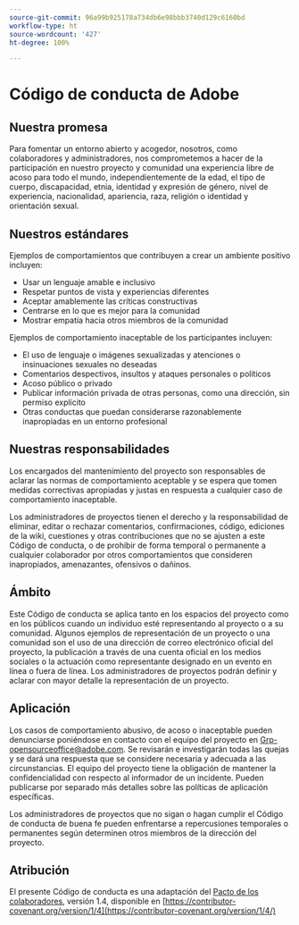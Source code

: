 ```yaml
---
source-git-commit: 96a99b925178a734db6e98bbb3740d129c6160bd
workflow-type: ht
source-wordcount: '427'
ht-degree: 100%

---
```

# Código de conducta de Adobe

## Nuestra promesa

Para fomentar un entorno abierto y acogedor, nosotros, como colaboradores y administradores, nos comprometemos a hacer de la participación en nuestro proyecto y comunidad una experiencia libre de acoso para todo el mundo, independientemente de la edad, el tipo de cuerpo, discapacidad, etnia, identidad y expresión de género, nivel de experiencia, nacionalidad, apariencia, raza, religión o identidad y orientación sexual.

## Nuestros estándares

Ejemplos de comportamientos que contribuyen a crear un ambiente positivo incluyen:

* Usar un lenguaje amable e inclusivo
* Respetar puntos de vista y experiencias diferentes
* Aceptar amablemente las críticas constructivas
* Centrarse en lo que es mejor para la comunidad
* Mostrar empatía hacia otros miembros de la comunidad

Ejemplos de comportamiento inaceptable de los participantes incluyen:

* El uso de lenguaje o imágenes sexualizadas y atenciones o insinuaciones sexuales no deseadas
* Comentarios despectivos, insultos y ataques personales o políticos
* Acoso público o privado
* Publicar información privada de otras personas, como una dirección, sin permiso explícito
* Otras conductas que puedan considerarse razonablemente inapropiadas en un entorno profesional

## Nuestras responsabilidades

Los encargados del mantenimiento del proyecto son responsables de aclarar las normas de comportamiento aceptable y se espera que tomen medidas correctivas apropiadas y justas en respuesta a cualquier caso de comportamiento inaceptable.

Los administradores de proyectos tienen el derecho y la responsabilidad de eliminar, editar o rechazar comentarios, confirmaciones, código, ediciones de la wiki, cuestiones y otras contribuciones que no se ajusten a este Código de conducta, o de prohibir de forma temporal o permanente a cualquier colaborador por otros comportamientos que consideren inapropiados, amenazantes, ofensivos o dañinos.

## Ámbito

Este Código de conducta se aplica tanto en los espacios del proyecto como en los públicos cuando un individuo esté representando al proyecto o a su comunidad. Algunos ejemplos de representación de un proyecto o una comunidad son el uso de una dirección de correo electrónico oficial del proyecto, la publicación a través de una cuenta oficial en los medios sociales o la actuación como representante designado en un evento en línea o fuera de línea. Los administradores de proyectos podrán definir y aclarar con mayor detalle la representación de un proyecto.

## Aplicación

Los casos de comportamiento abusivo, de acoso o inaceptable pueden denunciarse poniéndose en contacto con el equipo del proyecto en Grp-opensourceoffice@adobe.com. Se revisarán e investigarán todas las quejas y se dará una respuesta que se considere necesaria y adecuada a las circunstancias. El equipo del proyecto tiene la obligación de mantener la confidencialidad con respecto al informador de un incidente.
Pueden publicarse por separado más detalles sobre las políticas de aplicación específicas.

Los administradores de proyectos que no sigan o hagan cumplir el Código de conducta de buena fe pueden enfrentarse a repercusiones temporales o permanentes según determinen otros miembros de la dirección del proyecto.

## Atribución

El presente Código de conducta es una adaptación del [Pacto de los colaboradores](https://contributor-covenant.org), versión 1.4, disponible en [https://contributor-covenant.org/version/1/4](https://contributor-covenant.org/version/1/4/)
